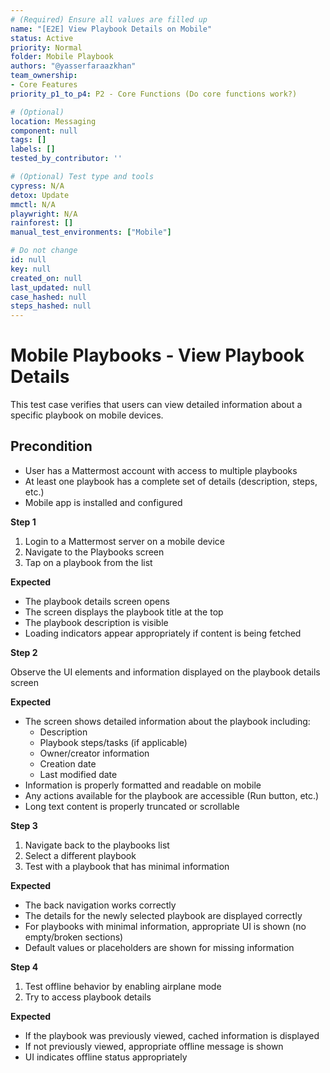 ```yaml
---
# (Required) Ensure all values are filled up
name: "[E2E] View Playbook Details on Mobile"
status: Active
priority: Normal
folder: Mobile Playbook
authors: "@yasserfaraazkhan"
team_ownership:
- Core Features
priority_p1_to_p4: P2 - Core Functions (Do core functions work?)

# (Optional)
location: Messaging
component: null
tags: []
labels: []
tested_by_contributor: ''

# (Optional) Test type and tools
cypress: N/A
detox: Update
mmctl: N/A
playwright: N/A
rainforest: []
manual_test_environments: ["Mobile"]

# Do not change
id: null
key: null
created_on: null
last_updated: null
case_hashed: null
steps_hashed: null
---
```


# Mobile Playbooks - View Playbook Details

This test case verifies that users can view detailed information about a specific playbook on mobile devices.

## Precondition

- User has a Mattermost account with access to multiple playbooks
- At least one playbook has a complete set of details (description, steps, etc.)
- Mobile app is installed and configured

**Step 1**

1. Login to a Mattermost server on a mobile device
2. Navigate to the Playbooks screen
3. Tap on a playbook from the list

**Expected**

- The playbook details screen opens
- The screen displays the playbook title at the top
- The playbook description is visible
- Loading indicators appear appropriately if content is being fetched

**Step 2**

Observe the UI elements and information displayed on the playbook details screen

**Expected**

- The screen shows detailed information about the playbook including:
  - Description
  - Playbook steps/tasks (if applicable)
  - Owner/creator information
  - Creation date
  - Last modified date
- Information is properly formatted and readable on mobile
- Any actions available for the playbook are accessible (Run button, etc.)
- Long text content is properly truncated or scrollable

**Step 3**

1. Navigate back to the playbooks list
2. Select a different playbook
3. Test with a playbook that has minimal information

**Expected**

- The back navigation works correctly
- The details for the newly selected playbook are displayed correctly
- For playbooks with minimal information, appropriate UI is shown (no empty/broken sections)
- Default values or placeholders are shown for missing information

**Step 4**

1. Test offline behavior by enabling airplane mode
2. Try to access playbook details

**Expected**

- If the playbook was previously viewed, cached information is displayed
- If not previously viewed, appropriate offline message is shown
- UI indicates offline status appropriately
